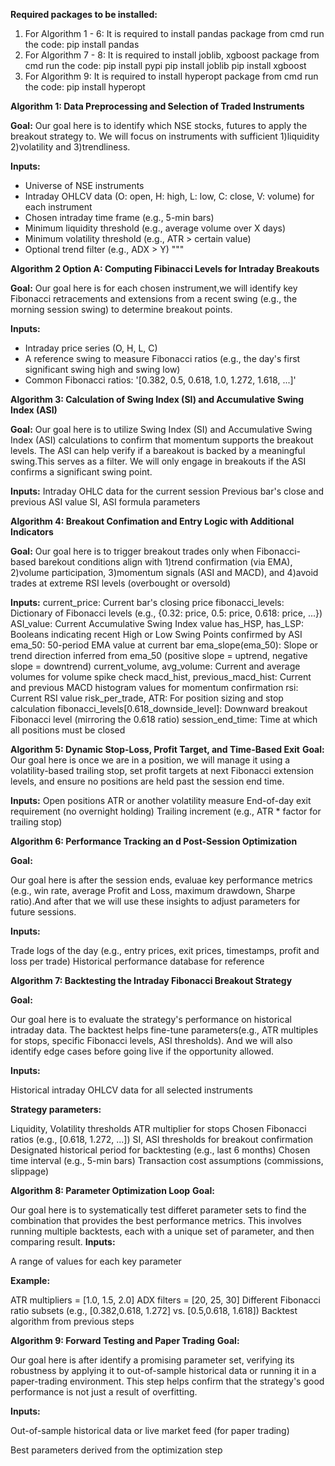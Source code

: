 **Required packages to be installed:**
1. For Algorithm 1 - 6: It is required to install pandas package
from cmd run the code: pip install pandas
2. For Algorithm 7 - 8: It is required to install joblib, xgboost package
from cmd run the code:
  pip install pypi
  pip install joblib
  pip install xgboost
3. For Algorithm 9: It is required to install hyperopt package
from cmd run the code:
  pip install hyperopt

**Algorithm 1: Data Preprocessing and Selection of Traded Instruments**

**Goal:** Our goal here is to identify which NSE stocks, futures to apply the breakout strategy to. We will focus on instruments with sufficient 1)liquidity 2)volatility and 3)trendliness.

**Inputs:**
- Universe of NSE instruments
- Intraday OHLCV data (O: open, H: high, L: low, C: close, V: volume) for each instrument
- Chosen intraday time frame (e.g., 5-min bars)
- Minimum liquidity threshold (e.g., average volume over X days)
- Minimum volatility threshold (e.g., ATR > certain value)
- Optional trend filter (e.g., ADX > Y)
"""

**Algorithm 2 Option A: Computing Fibinacci Levels for Intraday Breakouts**

**Goal:** Our goal here is for each chosen instrument,we will identify key Fibonacci retracements and extensions from a recent swing (e.g., the morning session swing) to determine breakout points.
 
**Inputs:**
- Intraday price series (O, H, L, C)
- A reference swing to measure Fibonacci ratios (e.g., the day's first significant swing high and swing low)
- Common Fibonacci ratios: '[0.382, 0.5, 0.618, 1.0, 1.272, 1.618, ...]'

**Algorithm 3: Calculation of Swing Index (SI) and Accumulative Swing Index (ASI)**

**Goal:** Our goal here is to utilize Swing Index (SI) and Accumulative Swing Index (ASI) calculations to confirm that momentum supports the breakout levels. The ASI can help verify if a bareakout is backed by a meaningful swing.This serves as a filter. We will only engage in breakouts if the ASI confirms a significant swing point.

**Inputs:**
Intraday OHLC data for the current session
Previous bar's close and previous ASI value
SI, ASI formula parameters

**Algorithm 4: Breakout Confimation and Entry Logic with Additional Indicators**

**Goal:**
Our goal here is to trigger breakout trades only when Fibonacci-based barekout conditions align with 1)trend confirmation (via EMA), 2)volume participation, 3)momentum signals (ASI and MACD), and 4)avoid trades at extreme RSI levels (overbought or oversold)

**Inputs:**
current_price: Current bar's closing price
fibonacci_levels: Dictionary of Fibonacci levels (e.g., {0.32: price, 0.5: price, 0.618: price, ...})
ASI_value: Current Accumulative Swing Index value
has_HSP, has_LSP: Booleans indicating recent High or Low Swing Points confirmed by ASI
ema_50: 50-period EMA value at current bar
ema_slope(ema_50): Slope or trend direction inferred from ema_50 (positive slope = uptrend, negative slope = downtrend)
current_volume, avg_volume: Current and average volumes for volume spike check
macd_hist, previous_macd_hist: Current and previous MACD histogram values for momentum confirmation
rsi: Current RSI value
risk_per_trade, ATR: For position sizing and stop calculation
fibonacci_levels[0.618_downside_level]: Downward breakout Fibonacci level (mirroring the 0.618 ratio)
session_end_time: Time at which all positions must be closed

**Algorithm 5: Dynamic Stop-Loss, Profit Target, and Time-Based Exit**
**Goal:** Our goal here is once we are in a position, we will manage it using a volatility-based trailing stop, set profit targets at next Fibonacci extension levels, and ensure no positions are held past the session end time.

**Inputs:**
Open positions
ATR or another volatility measure
End-of-day exit requirement (no overnight holding)
Trailing increment (e.g., ATR * factor for trailing stop)

**Algorithm 6: Performance Tracking an d Post-Session Optimization**

**Goal:**

Our goal here is after the session ends, evaluae key performance metrics (e.g., win rate, average Profit and Loss, maximum drawdown, Sharpe ratio).And after that we will use these insights to adjust parameters for future sessions.

**Inputs:**

Trade logs of the day (e.g., entry prices, exit prices, timestamps, profit and loss per trade)
Historical performance database for reference

**Algorithm 7: Backtesting the Intraday Fibonacci Breakout Strategy**

**Goal:**

Our goal here is to evaluate the strategy's performance on historical intraday data. The backtest helps fine-tune parameters(e.g., ATR multiples for stops, specific Fibonacci levels, ASI thresholds). And we will also identify edge cases before going live if the opportunity allowed.

**Inputs:**

Historical intraday OHLCV data for all selected instruments

**Strategy parameters:**

Liquidity, Volatility thresholds
ATR multiplier for stops
Chosen Fibonacci ratios (e.g., [0.618, 1.272, ...])
SI, ASI thresholds for breakout confirmation
Designated historical period for backtesting (e.g., last 6 months)
Chosen time interval (e.g., 5-min bars)
Transaction cost assumptions (commissions, slippage)

**Algorithm 8: Parameter Optimization Loop**
**Goal:**

Our goal here is to systematically test differet parameter sets to find the combination that provides the best performance metrics. This involves running multiple backtests, each with a unique set of parameter, and then comparing result.
**Inputs:**

A range of values for each key parameter

**Example:**

ATR multipliers = [1.0, 1.5, 2.0]
ADX filters = [20, 25, 30]
Different Fibonacci ratio subsets (e.g., [0.382,0.618, 1.272] vs. [0.5,0.618, 1.618])
Backtest algorithm from previous steps

**Algorithm 9: Forward Testing and Paper Trading**
**Goal:**

Our goal here is after identify a promising parameter set, verifying its robustness by applying it to out-of-sample historical data or running it in a paper-trading environment. This step helps confirm that the strategy's good performance is not just a result of overfitting.

**Inputs:**

Out-of-sample historical data or live market feed (for paper trading)

Best parameters derived from the optimization step
